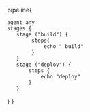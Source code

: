 pipeline{
    
    agent any 
    stages {
       stage ("build") {
            steps{
                echo " build"
            }       
       }
       stage ("deploy") {
           steps {
               echo "deploy"
           }
       }
   }
}
